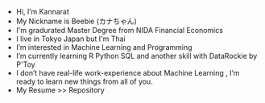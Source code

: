 - Hi, I’m Kannarat 
- My Nickname is Beebie (カナちゃん)
- I'm gradurated Master Degree from NIDA Financial Economics 
- I live in Tokyo Japan but I'm Thai
- I’m interested in Machine Learning and Programming
- I’m currently learning R Python SQL and another skill with DataRockie by P'Toy
- I don’t have real-life work-experience about Machine Learning , I’m ready to learn new things from all of you.
- My Resume >> Repository 




<!---
Kanabee/Kanabee is a ✨ special ✨ repository because its `README.md` (this file) appears on your GitHub profile.
You can click the Preview link to take a look at your changes.
--->
